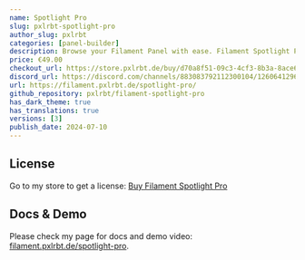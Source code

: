 ```yaml
---
name: Spotlight Pro
slug: pxlrbt-spotlight-pro
author_slug: pxlrbt
categories: [panel-builder]
description: Browse your Filament Panel with ease. Filament Spotlight Pro adds a Spotlight/Raycast like Command Palette to your Filament Panel.
price: €49.00
checkout_url: https://store.pxlrbt.de/buy/d70a8f51-09c3-4cf3-8b3a-8ace6e0f6de3
discord_url: https://discord.com/channels/883083792112300104/1260641296037707937
url: https://filament.pxlrbt.de/spotlight-pro/
github_repository: pxlrbt/filament-spotlight-pro
has_dark_theme: true
has_translations: true
versions: [3]
publish_date: 2024-07-10
---
```


## License

Go to my store to get a license: [Buy Filament Spotlight Pro](https://store.pxlrbt.de/buy/d70a8f51-09c3-4cf3-8b3a-8ace6e0f6de3)

## Docs & Demo

Please check my page for docs and demo video:
[filament.pxlrbt.de/spotlight-pro](https://filament.pxlrbt.de/spotlight-pro/).

